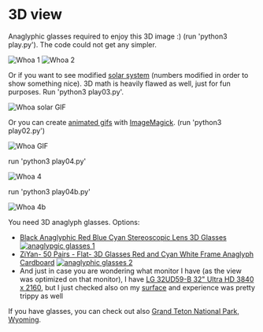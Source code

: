 # 3D view

Anaglyphic glasses required to enjoy this 3D image :) (run 'python3 play.py'). The code could not get any simpler.

![Whoa 1](./pics/Whoa.png)
![Whoa 2](./pics/Whoa02.png)

Or if you want to see modified [solar system](https://en.wikipedia.org/wiki/Solar_System) (numbers modified in order to show something nice). 3D math is heavily flawed as well, just for fun purposes. Run 'python3 play03.py'.

![Whoa solar GIF](./pics/solar.gif)

Or you can create [animated gifs](https://averagelinuxuser.com/make-gif-in-linux-with-one-simple-command/) with [ImageMagick](https://imagemagick.org/index.php). (run 'python3 play02.py')

![Whoa GIF](./pics/animatedGIF2.gif)

run 'python3 play04.py'

![Whoa 4](./pics/Whoa04.png)

run 'python3 play04b.py'

![Whoa 4b](./pics/rectangle.gif)

You need 3D anaglyph glasses. Options:
* [Black Anaglyphic Red Blue Cyan Stereoscopic Lens 3D Glasses](https://www.amazon.com/gp/product/B07NQVZM72/)
[![anaglypgic glasses 1](./pics/glasses01.png)](https://www.amazon.com/gp/product/B07NQVZM72/)
* [ZiYan- 50 Pairs - Flat- 3D Glasses Red and Cyan White Frame Anaglyph Cardboard](https://www.amazon.com/gp/product/B0739L6QCP/)
[![anaglyphic glasses 2](./pics/glasses02.png)](https://www.amazon.com/gp/product/B0739L6QCP/)
* And just in case you are wondering what monitor I have (as the view was optimized on that monitor), I have [LG 32UD59-B 32" Ultra HD 3840 x 2160](https://www.newegg.com/p/N82E16824025172?Item=9SIA4P064K3732), but I just checked also on my [surface](https://www.microsoft.com/en-us/surface) and experience was pretty trippy as well

If you have glasses, you can check out also [Grand Teton National Park, Wyoming](https://github.com/loganbyers/anaglypher).
